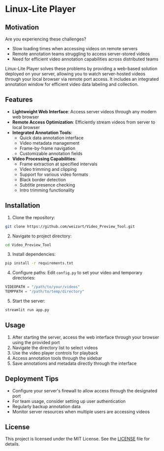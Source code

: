 # Linux-Lite Player

## Motivation
Are you experiencing these challenges?
- Slow loading times when accessing videos on remote servers
- Remote annotation teams struggling to access server-stored videos
- Need for efficient video annotation capabilities across distributed teams

Linux-Lite Player solves these problems by providing a web-based solution deployed on your server, allowing you to watch server-hosted videos through your local browser via remote port access. It includes an integrated annotation window for efficient video data labeling and collection.

## Features
- **Lightweight Web Interface**: Access server videos through any modern web browser
- **Remote Access Optimization**: Efficiently stream videos from server to local browser
- **Integrated Annotation Tools**: 
  - Quick data annotation interface
  - Video metadata management
  - Frame-by-frame navigation
  - Customizable annotation fields
- **Video Processing Capabilities**:
  - Frame extraction at specified intervals
  - Video trimming and clipping
  - Support for various video formats
  - Black border detection
  - Subtitle presence checking
  - Intro trimming functionality

## Installation

1. Clone the repository:
```sh
git clone https://github.com/weizart/Video_Preview_Tool.git
```

2. Navigate to project directory:
```sh
cd Video_Preview_Tool
```

3. Install dependencies:
```sh
pip install -r requirements.txt
```

4. Configure paths:
Edit `config.py` to set your video and temporary directories:
```python
VIDEOPATH = "/path/to/your/videos"
TEMPPATH = "/path/to/temp/directory"
```

5. Start the server:
```sh
streamlit run app.py
```

## Usage

1. After starting the server, access the web interface through your browser using the provided port
2. Navigate the directory list to select videos
3. Use the video player controls for playback
4. Access annotation tools through the sidebar
5. Save annotations and metadata directly through the interface

## Deployment Tips
- Configure your server's firewall to allow access through the designated port
- For team usage, consider setting up user authentication
- Regularly backup annotation data
- Monitor server resources when multiple users are accessing videos

## License
This project is licensed under the MIT License. See the [LICENSE](LICENSE) file for details.
